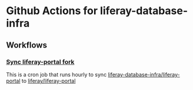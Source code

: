# Github Actions for liferay-database-infra

## Workflows
### [Sync liferay-portal fork](https://github.com/liferay-database-infra/github-actions/blob/master/.github/workflows/sync-liferay-portal.yml)

This is a cron job that runs hourly to sync [liferay-database-infra/liferay-portal](https://github.com/jorgediaz-lr/liferay-portal) to [liferay/liferay-portal](https://github.com/liferay/liferay-portal)
